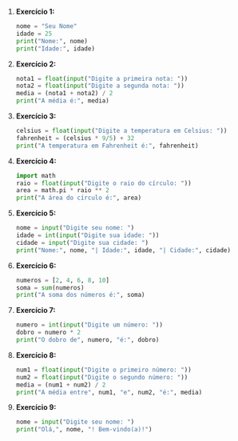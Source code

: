 1. **Exercício 1:**
   ```python
   nome = "Seu Nome"
   idade = 25
   print("Nome:", nome)
   print("Idade:", idade)
   ```

2. **Exercício 2:**
   ```python
   nota1 = float(input("Digite a primeira nota: "))
   nota2 = float(input("Digite a segunda nota: "))
   media = (nota1 + nota2) / 2
   print("A média é:", media)
   ```

3. **Exercício 3:**
   ```python
   celsius = float(input("Digite a temperatura em Celsius: "))
   fahrenheit = (celsius * 9/5) + 32
   print("A temperatura em Fahrenheit é:", fahrenheit)
   ```

4. **Exercício 4:**
   ```python
   import math
   raio = float(input("Digite o raio do círculo: "))
   area = math.pi * raio ** 2
   print("A área do círculo é:", area)
   ```

5. **Exercício 5:**
   ```python
   nome = input("Digite seu nome: ")
   idade = int(input("Digite sua idade: "))
   cidade = input("Digite sua cidade: ")
   print("Nome:", nome, "| Idade:", idade, "| Cidade:", cidade)
   ```

6. **Exercício 6:**
   ```python
   numeros = [2, 4, 6, 8, 10]
   soma = sum(numeros)
   print("A soma dos números é:", soma)
   ```

7. **Exercício 7:**
   ```python
   numero = int(input("Digite um número: "))
   dobro = numero * 2
   print("O dobro de", numero, "é:", dobro)
   ```

8. **Exercício 8:**
   ```python
   num1 = float(input("Digite o primeiro número: "))
   num2 = float(input("Digite o segundo número: "))
   media = (num1 + num2) / 2
   print("A média entre", num1, "e", num2, "é:", media)
   ```

9. **Exercício 9:**
   ```python
   nome = input("Digite seu nome: ")
   print("Olá,", nome, "! Bem-vindo(a)!")
   ```

